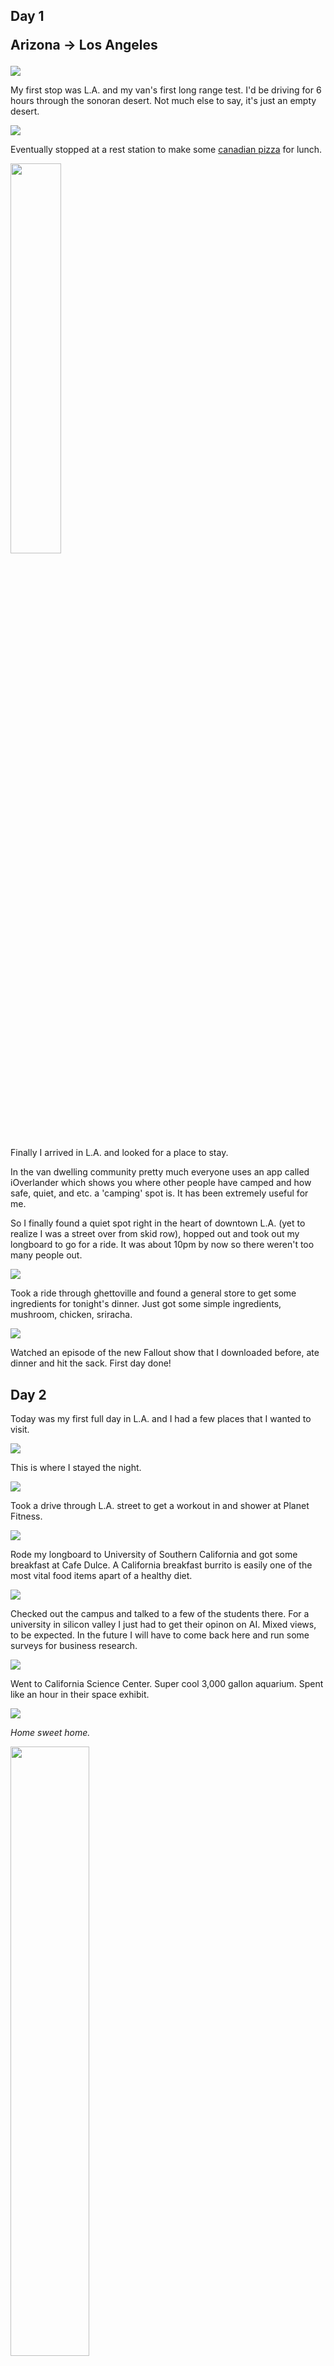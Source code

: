 ## Day 1 <p class="inline text-gray-700  font-thin">Arizona -> Los Angeles</p>

<img src="/img/trips/west-coast-2024/0429-desert.jpg">

My first stop was L.A. and my van's first long range test. I'd be driving for 6 hours through the sonoran desert. Not much else to say, it's just an empty desert.

<img src="/img/trips/west-coast-2024/0429-canadian.jpg">

Eventually stopped at a rest station to make some <a href="/recipes/canadian-pizza">canadian pizza</a> for lunch.

<img style="width: 40%; height: auto; margin: auto;" src="/img/trips/west-coast-2024/0429-longboard.jpg">


Finally I arrived in L.A. and looked for a place to stay. 

In the van dwelling community pretty much everyone uses an app called iOverlander which shows you where other people have camped and how safe, quiet, and etc. a 'camping' spot is. It has been extremely useful for me. 

So I finally found a quiet spot right in the heart of downtown L.A. (yet to realize I was a street over from skid row), hopped out and took out my longboard to go for a ride. It was about 10pm by now so there weren't too many people out.

<img src="/img/trips/west-coast-2024/0429-dinner.jpg">

Took a ride through ghettoville and found a general store to get some ingredients for tonight's dinner. Just got some simple ingredients, mushroom, chicken, sriracha.

<img src="/img/trips/west-coast-2024/0429-cooking.jpg">

Watched an episode of the new Fallout show that I downloaded before, ate dinner and hit the sack. First day done!



## Day 2
Today was my first full day in L.A. and I had a few places that I wanted to visit.

<img src="/img/trips/west-coast-2024/0430-start.jpg">

This is where I stayed the night.

<img src="/img/trips/west-coast-2024/0430-la.jpg">

Took a drive through L.A. street to get a workout in and shower at Planet Fitness.

<img src="/img/trips/west-coast-2024/0430-usc.jpg">

Rode my longboard to University of Southern California and got some breakfast at Cafe Dulce. A California breakfast burrito is easily one of the most vital food items apart of a healthy diet. 

<img src="/img/trips/west-coast-2024/0430-usc2.jpg">

Checked out the campus and talked to a few of the students there. For a university in silicon valley I just had to get their opinon on AI. Mixed views, to be expected. In the future I will have to come back here and run some surveys for business research. 

<img src="/img/trips/west-coast-2024/0430-aquarium.jpg">

Went to California Science Center. Super cool 3,000 gallon aquarium. Spent like an hour in their space exhibit.

<img src="/img/trips/west-coast-2024/0430-van.jpg">

*Home sweet home.*

<img style="width: 50%;" src="/img/trips/west-coast-2024/0430-misspiggy.jpg">

Rode my longboard to Santa Monica Pier and saw this lady. She was super viral on TikTok a while ago. Too bad I didn't get to see her act. (Her act: get down on all fours, run up to people and scare them.) Might be even funnier watching her talk like a normal person right after her show.

<img src="/img/trips/west-coast-2024/0430-venicecanal.jpg">

Riding through the Venice canals. Saw some nice houses.

<img style="width: 50%;" src="/img/trips/west-coast-2024/0430-icecream.jpg">

So freaking good. Fruit and plain vanilla ice cream is seriously underrated. 

<img src="/img/trips/west-coast-2024/0430-reservation.jpg">

Where I stayed for the night. Super quiet here, slept like a baby.



## Day 3
Today I *had* the goal of doing a catch and cook. The most I got was a new frustration for tying fishing knots and a sunburn. Besides that it was a beautiful day.

<img src="/img/trips/west-coast-2024/0501-1.jpg">

<img src="/img/trips/west-coast-2024/0501-2.jpg">

Watching fishing tutorials and listening to music out on the rocks. Was pretty nice actually. 

The sun beat down on me pretty bad though cause when I got back I passed out for a few hours.

<img src="/img/trips/west-coast-2024/0501-33.jpg">

Afterwards I rode around downtown Venice for a bit. 

<img src="/img/trips/west-coast-2024/0501-3.jpg">

Made some hamburger helper and I was happy. Shortly had a heart attack afterwards.

## Day 4

Today was attempt two at a catch and cook. Spoiler alert, didn't happen.

<img src="/img/trips/west-coast-2024/0502-1.jpg">

Not paying a single penny in rent and I'm less than a 5 minute walk away from the beach. Fight me L.A. homeowners

<img src="/img/trips/west-coast-2024/0502-3.jpg">

All around L.A. you see lots of mural art. Usually cultural or based on a public figure. But this was different. Abstract. Made me want to surf. 

<img src="/img/trips/west-coast-2024/0502-2.jpg">

Walking to the pier. I can't wait to catch a fish!

<div class="text-center text-xl my-12 italic">2 hours later ...</div>

My fishing rod is broken. Nice. Don't underestimate those razor clams on the pier supports, they will always win. At least it was fun watching the elderly asian people reel in fish by the minute.

<img src="/img/trips/west-coast-2024/0502-4.jpg">

I needed a way to vent my frustration. After a long and hard morning of staring out at the sea waiting for literally anything to happen I decided I was going to sit down and get some work done. (This place is called The Cow's Rear End Cafe. And despite it's name it's my favorite place to chill in Venice Beach)

<img src="/img/trips/west-coast-2024/0502-5.jpg">

Skating through Venice beach to Santa Monica Pier.

<img src="/img/trips/west-coast-2024/0502-6.jpg">
<img src="/img/trips/west-coast-2024/0502-7.jpg">
<img src="/img/trips/west-coast-2024/0502-8.jpg">

JAPAN AND HOTDOGS! JAPAN + HOTDOG = JAPADOG! SO UNQIUE, LET'S SPEND $15 ON A HOTDOG! 

It's absolutely worth it. 

## Day 5

This was my last day in L.A. and I thought I would visit one last place before heading up north.

<img src="/img/trips/west-coast-2024/0503-getty.jpg">

The Getty is an art musesum open to the public for completely free. 

(Although they do charge you $25 if you use their parking lot for longer than an hour. Speedran their exhibits in 58 minutes, no joke)

<img src="/img/trips/west-coast-2024/0503-gettyfancy.jpg">

Not much of an art guy but it was cool seeing the French interior. *Wonder how many people see this stuff and say to themselves they want this in their house?*

<img src="/img/trips/west-coast-2024/0503-bricks.jpg">

Bricks.

<img src="/img/trips/west-coast-2024/0503-sunset.jpg">

And it's time to head towards Yosemite!

<img src="/img/trips/west-coast-2024/0503-backroads.jpg">
<img src="/img/trips/west-coast-2024/0503-entrance.jpg">

It got dark really, really fast. Like pitch dark. So driving through the middle of a pitch black forest in the middle of the night was interesting.

<img src="/img/trips/west-coast-2024/0503-creepy.jpg">



## Day 6 <p class="inline text-gray-700  font-thin">Sequoia National Park</p>

> 07:24<br><br>Chilling deep in the woods. No internet. Just made my coffee. Feels good man. <br><br> So last night was one to remember. I drove for about an hour and a half through a dark forest, no internet, no music, just silence. It was surreal. Sometimes I would stop to double check my navigation and flip off the lights leaving me in complete darkness, and when I turned them back on, I felt like anything could appear out of the dim headlights. I saw like 2 cars driving in the hour and half of driving. No one else. Saw some streams, not much else though. I started doubting if the moon really existed cause of how terrifyingly dark it was. <br><br> I think the woods can be as scary as you want them to be. I didn’t get a chance to look at the stars last night due to the voice in my head yelling: “GET BACK IN THE CAR NOW! SHUT THE DOOR FAST! SOMETHING IS COMING!!!”, but I’ll have another chance. <br><br> Also, insight. This goes off of what the author from Atomic Habits talks about with ‘primal’ needs. Humans are afraid of the dark. That’s why we sell tech to muffle this fear. “Come stay here in Phoenix! Never be in the dark again!”, says every modern city ever. Of course no city explicitly advertises light, but it’s subliminal. I imagine some cities in the last few hundred years advertised exactly this, so what if we apply this to modern day? What primal need can we satiate now or in the near future that wasn’t possible until now? Well, first of all ...  

<img src="/img/trips/west-coast-2024/0504-1.jpg">

Finally! This was the view I was looking forward to. There was a stream that I checked out a little down the hill. Some deep snow too. 

<img src="/img/trips/west-coast-2024/0504-2.jpg">

Felt good to finally put my popup table to use. Made some ham and spinach quesadillas for breakfast. 

There were 4 other campers there who likely used the same app I did to find this spot. All of them were heading up north and of the four I got one person's number and we have been exchanging some cool places to visit ever since. 

<img src="/img/trips/west-coast-2024/0504-3.jpg">

Heading out to my next stop. (There were snow warnings so I had to GTFO)

<img src="/img/trips/west-coast-2024/0504-cathaven.jpg">

Project Survival: Cat Haven is an organization that cares for endangered wild big cats. ~~Fun~~ Sad fact: their Bengal tiger was on the Joe Exotic show.

They have over 18 big cats such as a bobcat, Canada lynx, caracal, cheetah, clouded leopard, cougar, Eurasian lynx, jaguar, leopard, lion, Pallas cat, snow leopard, and a serval.

<img src="/img/trips/west-coast-2024/0504-4.jpg">


<img src="/img/trips/west-coast-2024/0504-5.jpg">

The snow leopards were my favorite...

<img src="/img/trips/west-coast-2024/0504-6.jpg">
<img src="/img/trips/west-coast-2024/0504-7.jpg">

Definitely a cat.

<img src="/img/trips/west-coast-2024/0504-8.jpg">

Cat too.

<img src="/img/trips/west-coast-2024/0504-9.jpg">

This cute fella wasn't on the Joe Exotic show but the orange one was. The tour guide gave a demonstration of what happens when you turn your back to a big cat. Amazing how silent their padded feet make them considering they weighh on average 500 pounds. 

After Cat Haven I headed to Fresno. Where I'd stock up before heading to Yosemite!

## Day 7 

<img src="/img/trips/west-coast-2024/0505-1.jpg">

My solar panels were quite happy today. No more clouds!

<img src="/img/trips/west-coast-2024/0505-2.jpg">

Getting some work done at Starbucks.  

<img src="/img/trips/west-coast-2024/0505-3.jpg">

Found myself in a car meetup! There were lots of low riders and hydraulic rigs crusing around town. Loud, blaring mariacha music. The people there were very friendly. Talked to a local and turns out this happens almost every week! (Cinco de Mayo was a contributing factor)

<img src="/img/trips/west-coast-2024/0505-4.jpg">

Celebrated Cinco de Mayo with an al pastor quesadilla. And... The Office. 

## Day 8

<img src="/img/trips/west-coast-2024/0506-1.jpg">

Driving to Yosemite. 

<iframe style="border-radius:12px" src="https://open.spotify.com/embed/track/5W3cjX2J3tjhG8zb6u0qHn?utm_source=generator&theme=0" width="100%" height="152" frameBorder="0" allowfullscreen="" allow="autoplay; clipboard-write; encrypted-media; fullscreen; picture-in-picture" loading="lazy"></iframe>
<br>
Good song to listen to rolling through the hills. 

<img src="/img/trips/west-coast-2024/0506-2.jpg">
<img src="/img/trips/west-coast-2024/0506-3.jpg">

Bridalveil falls |>

<img src="/img/trips/west-coast-2024/0506-4.jpg">

Found another one of my species! She goes by <a href="https://instagram.com/_catmobile_">Cat Mobile</a> and yep there are cats in there. Two of them. And they like to go on walks! I'd be scared of hawks though...

<img src="/img/trips/west-coast-2024/0506-5.jpg">

There wasn't too many people out here on Monday so it was nice to sit and just listen. 

<img src="/img/trips/west-coast-2024/0506-6.jpg">

Yosemite falls can be heard throughout the valley. It's relentless during the spring. There's a constant hum to the falls beating down on the rocks below that sticks with you even once it's out of range.  

<img src="/img/trips/west-coast-2024/0506-7.jpg">
<img src="/img/trips/west-coast-2024/0506-8.jpg">

"A Walmart Supercenter would look great here!" - The internet

<img src="/img/trips/west-coast-2024/0506-9.jpg">
<img src="/img/trips/west-coast-2024/0506-10.jpg">

There was like 10 other van lifers down here just outside of Yosemite. Making spaghetti. 

## Day 9

<img src="/img/trips/west-coast-2024/0507-1.jpg">

This routine of waking up and looking outside my home-on-wheels-with-zero-rent at a completely jaw dropping view is honestly pretty amazing. 

<img src="/img/trips/west-coast-2024/0507-2.jpg">
<img src="/img/trips/west-coast-2024/0507-3.jpg">

No, please! Don't peck at my wires! You can't make a nest out of that!

<img src="/img/trips/west-coast-2024/0507-4.jpg">

First hike and we are at Vernal Falls. A light 3 mile hike with just an extraordianry climb through a mossy forest and alongside the raging Merced river. During the last stretch you are climbing these large blocky granite steps while being misted by the falls which is about 100 feet away. The moss growth near the walls were very pretty as well.  

<img src="/img/trips/west-coast-2024/0507-5.jpg">

A light snack of Ritz crackers and tuna. Not exactly my top pick but their cheeze whiz was $8! Maybe it was for the best... and a few more years of my life...

<img src="/img/trips/west-coast-2024/0507-6.jpg">

The trail (Mist Trail) keeps going all the way to Half Dome (Yosemite's most well known mountain). Too bad it was closed.

<img src="/img/trips/west-coast-2024/0507-7.jpg">
<img src="/img/trips/west-coast-2024/0507-8.jpg">

Finally back and managed to score a camping spot. Having some more avocado toast. You know as they say: When in Rome, Do a... (point made) 

<img src="/img/trips/west-coast-2024/0507-9.jpg">
<img src="/img/trips/west-coast-2024/0507-10.jpg">
<img src="/img/trips/west-coast-2024/0507-11.jpg">

Slept like a baby.

## Day 10

<img src="/img/trips/west-coast-2024/0508-1.jpg">

I am just not getting sick of this stuff. This is like the 9th ham and spinach quesadilla I've had this trip. Another van lifer I met said he ate fajitas for dinner every night for a month straight.

<img src="/img/trips/west-coast-2024/0508-2.jpg">

This has got to be my **favorite** view of Yosemite. For two reasons. 
 1. It's massive and makes me feel like an ant.
 2. It's distinct black streaks of varnish.

Jacob Geller, a Youtuber who creates video essays about video games that go surprisingly deep, made a video that's called <a href="https://www.youtube.com/watch?v=ZDrHpmkL4rY">Three Specific Kinds of Terror</a>. One of the fears is about big things. And of course I wasn't trembling or anything at the sight of a mountain, but he does speak about some rather profound ideas. I won't explain too much but I'd just like to leave this here.


<img src="/img/trips/west-coast-2024/0508-3.jpg">

The varnish is actually a thin layer of minerals and organic matter that accumulates on the surface of rocks over long periods and are stained by flowing water.

<img src="/img/trips/west-coast-2024/0508-4.jpg">
<img src="/img/trips/west-coast-2024/0508-5.jpg">

Half dome |>

<img src="/img/trips/west-coast-2024/0508-6.jpg">

About halfway through my hike to Yosemite point. 2 miles and 1,200 more feet to climb!  

<img src="/img/trips/west-coast-2024/0508-7.jpg">



<img src="/img/trips/west-coast-2024/0508-8.jpg">
<img src="/img/trips/west-coast-2024/0508-9.jpg">

Wallpaper material right here.

<img src="/img/trips/west-coast-2024/0508-10.jpg">
Never would have seen the mountain ranges from the valley or even driving through. The 4 mile hike up was well worth the price of admission.

<img src="/img/trips/west-coast-2024/0508-11.jpg">

Had some lunch here. This totally beats every other place I've eaten at. The only places that could top this would be The Tree of Souls from Avatar or the bow of the Titanic, neither of which exists... VR will get there one day.

<img src="/img/trips/west-coast-2024/0508-12.jpg">

There was another trail that went along around the cliffsides called Panoroma trail. It required backpacking gear and a permit though. 

<img src="/img/trips/west-coast-2024/0508-13.jpg">


<img src="/img/trips/west-coast-2024/0508-14.jpg">
<img src="/img/trips/west-coast-2024/0508-15.jpg">

8 miles and 4k feet climbed. Clocking out for today...

<img src="/img/trips/west-coast-2024/0508-16.jpg">
<img src="/img/trips/west-coast-2024/0508-17.jpg">
<img src="/img/trips/west-coast-2024/0508-18.jpg">

The river rapids were comforting to fall asleep to. 

## Day 11 

Heading out to San Francisco next. I could totally spend a week or two here but I need some backpacking gear if I want to do any of the 'better' hikes.

<img src="/img/trips/west-coast-2024/0509-1.jpg">
<img src="/img/trips/west-coast-2024/0509-2.jpg">

These rolling hills were beautiful. I can totally imagine a golden retriever prancing through these fields.

<img src="/img/trips/west-coast-2024/0509-3.jpg">

Got to San Jose late at night around 11pm and was surprised at how many shops were still open. Night life is so underrated. Tokyo had it figured out.

## Day 12

<img src="/img/trips/west-coast-2024/0510-1.jpg">

Getting some work done in a vibrant coffee shop called Red Rock coffee. 

<img src="/img/trips/west-coast-2024/0510-2.jpg">

This was in Palo Alto. Lots of asian shops.

While I was here working a lady sitting next to me noticed my shirt which only had Japanese characters on it (日本語は話せません). It reads "I don't speak Japanese", which is true but I can read and speak a little. She happened to be studying Japanese literature and was just a treasure chest of knowledge on things like getting a tutor, and how to live and travel Japan cheaply. All of which might be what I do after this trip.     

<img src="/img/trips/west-coast-2024/0510-museum.jpg">

Finally at the computer history museum! 

<img src="/img/trips/west-coast-2024/0510-3.jpg">

The world of computing is pretty amazing, especially in the field of programming. At some points in design you will find yourself lost in a space of abstraction. A space where anything can be molded from the abstract. It's not just an idea or a thought, but a blob of truth. It must be felt and imagined at all angles, and decorated with interpretation. And only once this snippet of truth is etched into silicon and assigned a computer, can you can build something amazing. Whether it be a device to record biological signals or a simple redstone mechanism in Minecraft, each stems from a common truth. 

Read "The Beginning of Infinity" for more... in case that wasn't enough.

<img src="/img/trips/west-coast-2024/0510-4.jpg">
<img src="/img/trips/west-coast-2024/0510-5.jpg">

Hacker Dojo - where software developers, entrepreneurs and alike come to collaborate and break things. 

## Day 13

<img src="/img/trips/west-coast-2024/0511-1.jpg">

Most silicon valley banner ever.

<img src="/img/trips/west-coast-2024/0511-2.jpg">
<img src="/img/trips/west-coast-2024/0511-3.jpg">

This was an amazing cafe called Blue Bottle Coffee that had a really good space for working. 

## Day 14


<img src="/img/trips/west-coast-2024/0512-1.jpg">

Super super good book that I happened to be reading at the same time as this guy. I also told him that. (This felt like one of those times where you see someone wearing the exact same t-shirt as you) 

<img src="/img/trips/west-coast-2024/0512-2.jpg">

Third day in San Francsico and yet again at another coffee shop. Like what else is there to do here? 

## Day 15

<img src="/img/trips/west-coast-2024/0513-1.jpg">

For the past few days I've been hanging out around south San Francisco. Today I would go right into the heart of downtown and pray I wouldn't have my windows bashed in (because you are reading this they weren't).

<img src="/img/trips/west-coast-2024/0513-2.jpg">

Coffee time. 

<img src="/img/trips/west-coast-2024/0513-3.jpg">

Downtown Chinatown. Couldn't help getting some milk tea. 

<img src="/img/trips/west-coast-2024/0513-4.jpg">

SF has 23 historic cable cars which date back to the 1870s. Pretty special huh?

<img src="/img/trips/west-coast-2024/0513-5.jpg">
<img src="/img/trips/west-coast-2024/0513-6.jpg">

## Day 16

<img src="/img/trips/west-coast-2024/0514-1.jpg">

Thought it'd be safer to leave my vehicle as far away from downtown as possible. But how do I get there without a vehicle?

<img src="/img/trips/west-coast-2024/0514-2.jpg">

Public transportation! Got a ride to Golden Gate park, the third-most visited urban park in the United States. Huge too, at 1,017 acres.

<img src="/img/trips/west-coast-2024/0514-3.jpg">

This was the vibe throughout the park. Spent a good chunk of my day here.

<img src="/img/trips/west-coast-2024/0514-4.jpg">

Somewhat creepy yet beautiful medieval looking bridge.

## Day 17

<img src="/img/trips/west-coast-2024/0515-1.jpg">

Getting groceries from my favorite grocery store! (As long as there are things I cannot pronounce I'm into it)

<img src="/img/trips/west-coast-2024/0515-2.jpg">

Today, I started my introduction into <a href="https://www.susanrigetti.com/physics">physics</a> and <a href="https://www.susanrigetti.com/philosophy">philosophy</a>. Thanks to <a href="https://www.susanrigetti.com/">Susan Rigetti</a> for her comprehensive and thoughtful guides on learning each of these subjects in depth. 

For anyone reading this that is even remotely interested in learning something I highly reccommend you do and dig a little deeper into that one thing that's been popping in and out of your head.

<img src="/img/trips/west-coast-2024/0515-3.jpg">

Brain food.

## Day 18

<img src="/img/trips/west-coast-2024/0516-1.jpg">

Today was another coffee shop day. Saw this huge doggo keeping watch over the neighborhood.

<img src="/img/trips/west-coast-2024/0516-2.jpg">

Cozy night walk through a park.

## Day 19

<img src="/img/trips/west-coast-2024/0517-1.jpg">

Slept right next to the beach. And 30 feet away from a coffee shop!

<img src="/img/trips/west-coast-2024/0517-2.jpg">

This spot called Chit Chat Coffee was a coffee lover's paradise. (How many times have I said coffee now?) Super fast wifi, free refills, and right next to the beach. 

This sandwich went hard. Sourdough, egg, and tomato. That's it! Fresh tomato and eggs is crazy underrated.

Downloading the entirety of Wikipedia as well.

<img src="/img/trips/west-coast-2024/0517-3.jpg">

Lunch on the coast.

<img src="/img/trips/west-coast-2024/0517-4.jpg">

Homemade fries and avocado. Absolutely drenched in ketchup after taking this photo.

## Day 20

<img src="/img/trips/west-coast-2024/0518-1.jpg">

Chickpeas, quinoa, golden curry, and spinach. Needed brain fuel for navigating through the dense traffic of San Francisco. (It was not sufficient. At least 5 energy drinks would've done the trick.)

<img src="/img/trips/west-coast-2024/0518-2.jpg">

Is this foreshadowing something? Is my van going to get impaled during a pride event?

<img src="/img/trips/west-coast-2024/0518-3.jpg">
<img src="/img/trips/west-coast-2024/0518-4.jpg">

Overcast was here all week unfortunately. The red was barely visible so used a filter to take advantage of the clouds and it turned out looking like it was taken in the 70's. Pretty neat.

<img src="/img/trips/west-coast-2024/0518-5.jpg">

Who designed this car and gave it a gotee?!  

<img src="/img/trips/west-coast-2024/0518-6.jpg">

Pacific highway at last!

<img src="/img/trips/west-coast-2024/0518-7.jpg">

Needed to find a place to crash for the night... hm, that phrase doesn't work if you live in a car.

Headed inland a bit to look for some campsites.

<img src="/img/trips/west-coast-2024/0518-8.jpg">

Driving thrugh clouds.

<img src="/img/trips/west-coast-2024/0518-9.jpg">

Right before the sun faded below the clouds I got a short glimpse of easily the most beautiful sunsets of my life.  

<img src="/img/trips/west-coast-2024/0518-10.jpg">

As soon as the sun disappeared I felt like I was driving through a horror movie set.

<img src="/img/trips/west-coast-2024/0518-12.png">


## Day 21

<img src="/img/trips/west-coast-2024/0519-1.jpg">

Felt good to be out of the city again. I camped about 30 miles from the coast on some old logging road. 

<img src="/img/trips/west-coast-2024/0519-2.jpg">

Lounged about all day here, reading, coding, eating. One benefit to having a small van, or rather home, is that you don't need to physically move! It's got a kitchen, outlet, bed, closet, pantry, all within arm's reach. Got to be careful though, if I don't move enough I will end up like Peter Griffin in the episode he lived in a food truck. (He had to be lifted out with a crane after a week)

<img src="/img/trips/west-coast-2024/0519-3.jpg">

Found this fella and a few of his siblings in the creek next to where I was staying. 

## Day 22

<img src="/img/trips/west-coast-2024/0520-1.jpg">

Californian staple food.

<img src="/img/trips/west-coast-2024/0520-2.jpg">

An insightful book about the problems of smarter-than-human computers. To sum it up, it's not looking good for us. So remember to use your please and thank you's when talking to ChatGPT and you might be spared! 

<img src="/img/trips/west-coast-2024/0520-3.jpg">
<img src="/img/trips/west-coast-2024/0520-4.jpg">
<img src="/img/trips/west-coast-2024/0520-5.jpg">
<img src="/img/trips/west-coast-2024/0520-6.jpg">

I finally caught him! It wasn't that hard, actually. They move as slowly and non-chalantly as people do in hot tubs.

It's called a Rough-skinned Newt. Fun fact they are toxic. Only if you put them in your mouth. (I didn't)

## Day 23

<img src="/img/trips/west-coast-2024/0521-1.jpg">

Thanks to the sun I would be able to watch The Office. From the moment sunlight photons strike the photovoltaic cells in my solar panels, they are converted into electrical energy via the photovoltaic effect. This direct current (DC) is then routed through an inverter, converting it to alternating current (AC), which travels along conductive cables to my computer's power supply. Here, the electrical energy is utilized to power the computer's circuits, enabling the digital processing unit (CPU) and graphics processing unit (GPU) to decode and reassemble binary data into coherent video frames, which are ultimately rendered on the display screen as the show "The Office."

<img src="/img/trips/west-coast-2024/0521-2.jpg">
<img src="/img/trips/west-coast-2024/0521-3.jpg">
<img src="/img/trips/west-coast-2024/0521-4.jpg">

Beyond the dirt lot I was comfortably parked on was a 70ft cliff into sharp ocean rock. Wouldn't even complain if I woke up in the middle of the night to hear my breaks go out and realize I forgot the parking brake... cause that view is killer.

<img src="/img/trips/west-coast-2024/0521-5.jpg">
<img src="/img/trips/west-coast-2024/0521-6.jpg">

There is this thing I like to do that helps for remembering settings like this. It's kind of like a meditation. You go through all five of your senses and focus on each of them. What do you see? Hear? Smell? Feel? Taste? It's proven worthwhile since I started doing it as a kid. 

## Day 24 <p class="inline text-gray-700  font-thin">Redwood Forest</p>

<img src="/img/trips/west-coast-2024/0522-1.jpg">

Redwood forest time!

<img src="/img/trips/west-coast-2024/0522-2.jpg">
<img src="/img/trips/west-coast-2024/0522-3.jpg">
<img src="/img/trips/west-coast-2024/0522-4.jpg">
<img src="/img/trips/west-coast-2024/0522-5.jpg">

Avenue of the giants road. 10/10, felt like an ant.

<img src="/img/trips/west-coast-2024/0522-6.jpg">
<img src="/img/trips/west-coast-2024/0522-7.jpg">
<img src="/img/trips/west-coast-2024/0522-8.jpg">
<img src="/img/trips/west-coast-2024/0522-9.jpg">
<img src="/img/trips/west-coast-2024/0522-10.jpg">
<img src="/img/trips/west-coast-2024/0522-11.jpg">
<img src="/img/trips/west-coast-2024/0522-12.jpg">
<img src="/img/trips/west-coast-2024/0522-13.jpg">
<img src="/img/trips/west-coast-2024/0522-14.jpg">
<img src="/img/trips/west-coast-2024/0522-15.jpg">

Made it to Eureka.

<img src="/img/trips/west-coast-2024/0522-16.jpg">
<img src="/img/trips/west-coast-2024/0522-17.jpg">
<img src="/img/trips/west-coast-2024/0522-18.jpg">





<br>
<br>
<br>
<i>Thank you for reading this far, I'm hard at work on the next update so stay tuned!</i>
<br>
<br>
		<p class="max-w-6xl text-black text-2xl text-center m-auto my-10 leading-10">
			<a href="/" class="w-full m-auto text-xl hover:underline">Return</a>
		</p>

